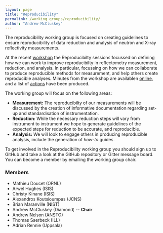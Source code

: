 ```yaml
---
layout: page
title: "Reproducibility"
permalink: /working_groups/reproducibility/
author: "Andrew McCluskey"
---
```


The reproducibility working group is focused on creating guidelines to ensure reproducibility of data reduction and analysis of neutron and X-ray reflectivity measurements.

At the recent [workshop](https://www.reflectometry.org/workshop_2020/) the Reproducibilty sessions focussed on defining how we can work to improve reproducibilty in reflectometry measurement, reduction, and analysis.
In particular, focussing on how we can collaborate to produce reproducible methods for measurement, and help others create reproducible analyses.
Minutes from the workshop are availablen [online](https://www.reflectometry.org/workshop_2020/), and a list of [actions](https://github.com/reflectivity/reproducibility/projects) have been produced.

The working group will focus on the following areas:
* **Measurement:** The reproducibilty of our measurements will be discussed by the creation of informative documentation regarding set-up and standardisation of instrumentation.
* **Reduction:** While the necessary reduction steps will vary from instrument to instrument we hope to generate guidelines of the expected steps for reduction to be accurate, and reproducible.
* **Analysis:** We will look to engage others in producing reproducible analysis, include the generation of *how-to* guides.

To get involved in the Reproducibility working group you should sign up to GitHub and take a look at the GitHub repository or Gitter message board. You can become a member by emailing the working group chair.


### Members

- Mathieu Doucet (ORNL)
- Arwel Hughes (ISIS)
- Christy Kinane (ISIS)
- Alexandros Koutsioumpas (JCNS)
- Brian Maranville (NIST)
- Andrew McCluskey (Diamond) -- **Chair**
- Andrew Nelson (ANSTO)
- Thomas Saerbeck (ILL)
- Adrian Rennie (Uppsala)
